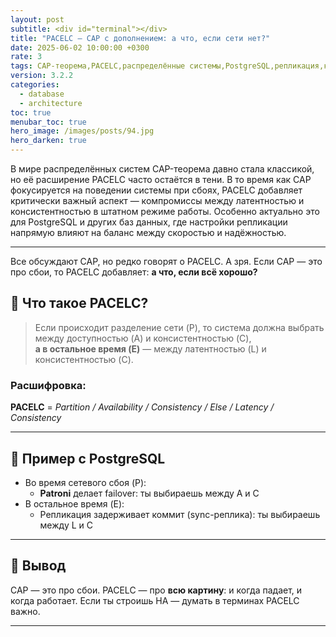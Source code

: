 ```yaml
---
layout: post
subtitle: <div id="terminal"></div>
title: "PACELC — CAP с дополнением: а что, если сети нет?"
date: 2025-06-02 10:00:00 +0300
rate: 3
tags: CAP-теорема,PACELC,распределённые системы,PostgreSQL,репликация,консистентность
version: 3.2.2
categories:
  - database
  - architecture
toc: true
menubar_toc: true
hero_image: /images/posts/94.jpg
hero_darken: true
---
```

В мире распределённых систем CAP-теорема давно стала классикой, но её расширение PACELC часто остаётся в тени. В то время как CAP фокусируется на поведении системы при сбоях, PACELC добавляет критически важный аспект — компромиссы между латентностью и консистентностью в штатном режиме работы. Особенно актуально это для PostgreSQL и других баз данных, где настройки репликации напрямую влияют на баланс между скоростью и надёжностью.

---
Все обсуждают CAP, но редко говорят о PACELC. А зря. Если CAP — это про сбои, то PACELC добавляет: **а что, если всё хорошо?**

## 🤯 Что такое PACELC?

> Если происходит разделение сети (P), то система должна выбрать между доступностью (A) и консистентностью (C),  
> **а в остальное время (E)** — между латентностью (L) и консистентностью (C).

### Расшифровка:
**PACELC** = *Partition / Availability / Consistency / Else / Latency / Consistency*

---

## 🔄 Пример с PostgreSQL

- Во время сетевого сбоя (P):
    - **Patroni** делает failover: ты выбираешь между A и C
- В остальное время (E):
    - Репликация задерживает коммит (sync-реплика): ты выбираешь между L и C

---

## 📌 Вывод

CAP — это про сбои. PACELC — про **всю картину**: и когда падает, и когда работает. Если ты строишь HA — думать в терминах PACELC важно.

---
